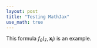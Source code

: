 ```yaml
---
layout: post
title: "Testing MathJax"
use_math: true
---
```


This formula $f_{\theta}(\mathcal{z}, \textbf{x}_{i})$ is an example.
